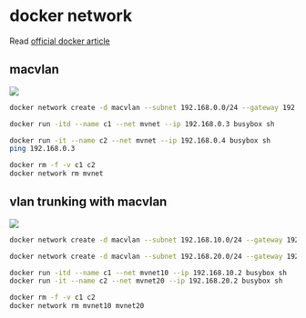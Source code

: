 # docker network
Read [official docker article](https://success.docker.com/article/networking)

## macvlan

![](https://success.docker.com/api/images/.%2Frefarch%2Fnetworking%2Fimages%2Fmacvlanarch.png)

```bash
docker network create -d macvlan --subnet 192.168.0.0/24 --gateway 192.168.0.1 -o parent=eth0 mvnet

docker run -itd --name c1 --net mvnet --ip 192.168.0.3 busybox sh

docker run -it --name c2 --net mvnet --ip 192.168.0.4 busybox sh
ping 192.168.0.3

docker rm -f -v c1 c2
docker network rm mvnet
```

## vlan trunking with macvlan

![](https://success.docker.com/api/images/.%2Frefarch%2Fnetworking%2Fimages%2Ftrunk-macvlan.png)

```bash
docker network create -d macvlan --subnet 192.168.10.0/24 --gateway 192.168.10.1 -o parent=eth0.10 mvnet10

docker network create -d macvlan --subnet 192.168.20.0/24 --gateway 192.168.20.1 -o parent=eth0.20 mvnet20

docker run -itd --name c1 --net mvnet10 --ip 192.168.10.2 busybox sh
docker run -it --name c2 --net mvnet20 --ip 192.168.20.2 busybox sh

docker rm -f -v c1 c2
docker network rm mvnet10 mvnet20
```
